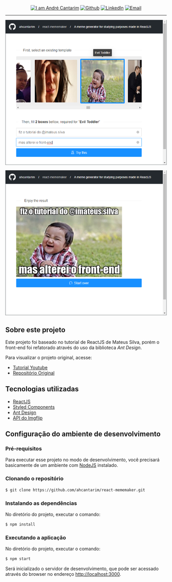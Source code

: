<p align="center">
  <a href="https://github.com/ahcantarim" target="_blank"><img alt="I am André Cantarim" src="https://img.shields.io/badge/I%20am-Andr%C3%A9_Cantarim-informational"></a>
  <a href="https://github.com/ahcantarim" target="_blank" ><img alt="Github" src="https://img.shields.io/badge/Github--%23F8952D?style=social&logo=github"></a>
  <a href="https://www.linkedin.com/in/ahcantarim/" target="_blank" ><img alt="LinkedIn" src="https://img.shields.io/badge/Linkedin--%23F8952D?style=social&logo=linkedin"></a>
  <a href="mailto:andre.cantarim@gmail.com" target="_blank" ><img alt="Email" src="https://img.shields.io/badge/Email--%23F8952D?style=social&logo=gmail"></a>
</p>

---

![Setup](https://raw.githubusercontent.com/ahcantarim/react-mememaker/master/src/images/react-mememaker-01.png "Setup")

![Result](https://raw.githubusercontent.com/ahcantarim/react-mememaker/master/src/images/react-mememaker-02.png "Result")

## Sobre este projeto

Este projeto foi baseado no tutorial de ReactJS de Mateus Silva, porém o front-end foi refatorado através do uso da biblioteca *Ant Design*.

Para visualizar o projeto original, acesse:
- [Tutorial Youtube](https://www.youtube.com/watch?v=Yajip86C8sg&feature=youtu.be)
- [Repositório Original](https://github.com/maateusilva/mememaker)

## Tecnologias utilizadas

- [ReactJS](https://github.com/facebook/create-react-app)
- [Styled Components](https://github.com/styled-components/styled-components)
- [Ant Design](https://ant.design/)
- [API do Imgflip](https://api.imgflip.com/)

## Configuração do ambiente de desenvolvimento

### Pré-requisitos

Para executar esse projeto no modo de desenvolvimento, você precisará basicamente de um ambiente com [NodeJS](https://nodejs.org/) instalado.

### Clonando o repositório

```bash
$ git clone https://github.com/ahcantarim/react-mememaker.git
```

### Instalando as dependências

No diretório do projeto, executar o comando:

```bash
$ npm install
```

### Executando a aplicação

No diretório do projeto, executar o comando:

```bash
$ npm start
```

Será inicializado o servidor de desenvolvimento, que pode ser acessado através do browser no endereço <http://localhost:3000>.